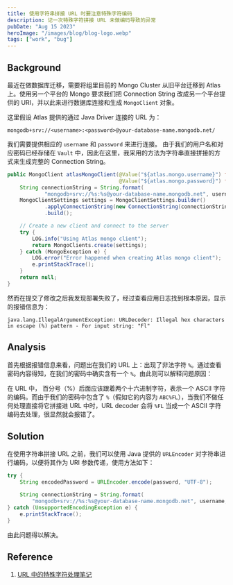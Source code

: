 ```yaml
---
title: 使用字符串拼接 URL 时要注意特殊字符编码
description: 记一次特殊字符拼接 URL 未做编码导致的异常
pubDate: "Aug 15 2023"
heroImage: "/images/blog/blog-logo.webp"
tags: ["work", "bug"]
---
```


## Background

最近在做数据库迁移，需要将组里目前的 Mongo Cluster 从旧平台迁移到 Atlas 上。使用另一个平台的 Mongo 要求我们把 Connection String 改成另一个平台提供的 URI，并以此来进行数据库连接和生成 `MongoClient` 对象。

这里假设 Atlas 提供的通过 Java Driver 连接的 URL 为：

```
mongodb+srv://<username>:<password>@your-database-name.mongodb.net/
```

我们需要提供相应的 `username` 和 `password` 来进行连接。 由于我们的用户名和对应密码已经存储在 `Vault` 中，因此在这里，我采用的方法为字符串直接拼接的方式来生成完整的 Connection String。

```java
public MongoClient atlasMongoClient(@Value("${atlas.mongo.username}") final String username,
                                    @Value("${atlas.mongo.password}") final String password) {
    String connectionString = String.format(
            "mongodb+srv://%s:%s@your-database-name.mongodb.net", username, password);
    MongoClientSettings settings = MongoClientSettings.builder()
            .applyConnectionString(new ConnectionString(connectionString))
            .build();

    // Create a new client and connect to the server
    try {
        LOG.info("Using Atlas mongo client");
        return MongoClients.create(settings);
    } catch (MongoException e) {
        LOG.error("Error happened when creating Atlas mongo client");
        e.printStackTrace();
    }
    return null;
}

```

然而在提交了修改之后我发现部署失败了，经过查看应用日志找到根本原因，显示的报错信息为：

```
java.lang.IllegalArgumentException: URLDecoder: Illegal hex characters in escape (%) pattern - For input string: "Fl"
```

## Analysis

首先根据报错信息来看，问题出在我们的 URL 上：出现了非法字符 `%`。通过查看密码内容得知，在我们的密码中确实含有一个 `%`。由此则可以解释问题原因：

在 URL 中， 百分号（%）后面应该跟着两个十六进制字符，表示一个 ASCII 字符的编码。而由于我们的密码中包含了 `%`（假如它的内容为 `ABC%FL`），当我们不做任何处理直接将它拼接进 URL 中时，URL decoder 会将 `%FL` 当成一个 ASCII 字符编码去处理，很显然就会报错了。

## Solution

在使用字符串拼接 URL 之前，我们可以使用 Java 提供的 `URLEncoder` 对字符串进行编码，以便将其作为 URI 参数传递，使用方法如下：

```java
try {
    String encodedPassword = URLEncoder.encode(password, "UTF-8");

    String connectionString = String.format(
        "mongodb+srv://%s:%s@your-database-name.mongodb.net", username, encodedPassword);
} catch (UnsupportedEncodingException e) {
    e.printStackTrace();
}
```

由此问题得以解决。

## Reference

1. [URL 中的特殊字符处理笔记](https://blog.51cto.com/u_15061935/3598981)
